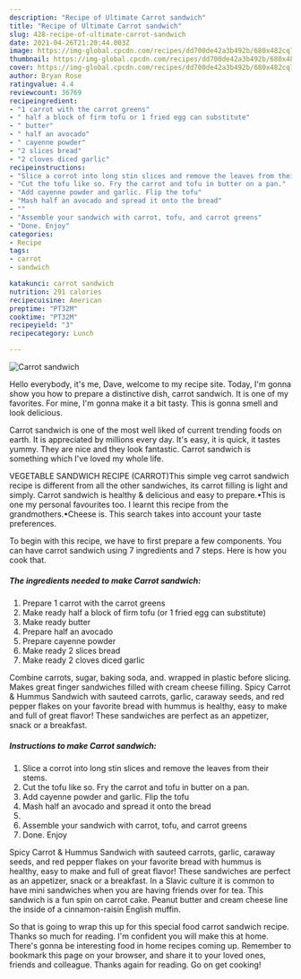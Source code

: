 ```yaml
---
description: "Recipe of Ultimate Carrot sandwich"
title: "Recipe of Ultimate Carrot sandwich"
slug: 428-recipe-of-ultimate-carrot-sandwich
date: 2021-04-26T21:20:44.003Z
image: https://img-global.cpcdn.com/recipes/dd700de42a3b492b/680x482cq70/carrot-sandwich-recipe-main-photo.jpg
thumbnail: https://img-global.cpcdn.com/recipes/dd700de42a3b492b/680x482cq70/carrot-sandwich-recipe-main-photo.jpg
cover: https://img-global.cpcdn.com/recipes/dd700de42a3b492b/680x482cq70/carrot-sandwich-recipe-main-photo.jpg
author: Bryan Rose
ratingvalue: 4.4
reviewcount: 36769
recipeingredient:
- "1 carrot with the carrot greens"
- " half a block of firm tofu or 1 fried egg can substitute"
- " butter"
- " half an avocado"
- " cayenne powder"
- "2 slices bread"
- "2 cloves diced garlic"
recipeinstructions:
- "Slice a corrot into long stin slices and remove the leaves from their stems."
- "Cut the tofu like so. Fry the carrot and tofu in butter on a pan."
- "Add cayenne powder and garlic. Flip the tofu"
- "Mash half an avocado and spread it onto the bread"
- ""
- "Assemble your sandwich with carrot, tofu, and carrot greens"
- "Done. Enjoy"
categories:
- Recipe
tags:
- carrot
- sandwich

katakunci: carrot sandwich 
nutrition: 291 calories
recipecuisine: American
preptime: "PT32M"
cooktime: "PT32M"
recipeyield: "3"
recipecategory: Lunch

---
```



![Carrot sandwich](https://img-global.cpcdn.com/recipes/dd700de42a3b492b/680x482cq70/carrot-sandwich-recipe-main-photo.jpg)

Hello everybody, it's me, Dave, welcome to my recipe site. Today, I'm gonna show you how to prepare a distinctive dish, carrot sandwich. It is one of my favorites. For mine, I'm gonna make it a bit tasty. This is gonna smell and look delicious.

Carrot sandwich is one of the most well liked of current trending foods on earth. It is appreciated by millions every day. It's easy, it is quick, it tastes yummy. They are nice and they look fantastic. Carrot sandwich is something which I've loved my whole life.

VEGETABLE SANDWICH RECIPE (CARROT)This simple veg carrot sandwich recipe is different from all the other sandwiches, its carrot filling is light and simply. Carrot sandwich is healthy &amp; delicious and easy to prepare.•This is one my personal favourites too. I learnt this recipe from the grandmothers.•Cheese is. This search takes into account your taste preferences.


To begin with this recipe, we have to first prepare a few components. You can have carrot sandwich using 7 ingredients and 7 steps. Here is how you cook that.

<!--inarticleads1-->

##### The ingredients needed to make Carrot sandwich:

1. Prepare 1 carrot with the carrot greens
1. Make ready  half a block of firm tofu (or 1 fried egg can substitute)
1. Make ready  butter
1. Prepare  half an avocado
1. Prepare  cayenne powder
1. Make ready 2 slices bread
1. Make ready 2 cloves diced garlic


Combine carrots, sugar, baking soda, and. wrapped in plastic before slicing. Makes great finger sandwiches filled with cream cheese filling. Spicy Carrot &amp; Hummus Sandwich with sauteed carrots, garlic, caraway seeds, and red pepper flakes on your favorite bread with hummus is healthy, easy to make and full of great flavor! These sandwiches are perfect as an appetizer, snack or a breakfast. 

<!--inarticleads2-->

##### Instructions to make Carrot sandwich:

1. Slice a corrot into long stin slices and remove the leaves from their stems.
1. Cut the tofu like so. Fry the carrot and tofu in butter on a pan.
1. Add cayenne powder and garlic. Flip the tofu
1. Mash half an avocado and spread it onto the bread
1. 
1. Assemble your sandwich with carrot, tofu, and carrot greens
1. Done. Enjoy


Spicy Carrot &amp; Hummus Sandwich with sauteed carrots, garlic, caraway seeds, and red pepper flakes on your favorite bread with hummus is healthy, easy to make and full of great flavor! These sandwiches are perfect as an appetizer, snack or a breakfast. In a Slavic culture it is common to have mini sandwiches when you are having friends over for tea. This sandwich is a fun spin on carrot cake. Peanut butter and cream cheese line the inside of a cinnamon-raisin English muffin. 

So that is going to wrap this up for this special food carrot sandwich recipe. Thanks so much for reading. I'm confident you will make this at home. There's gonna be interesting food in home recipes coming up. Remember to bookmark this page on your browser, and share it to your loved ones, friends and colleague. Thanks again for reading. Go on get cooking!
